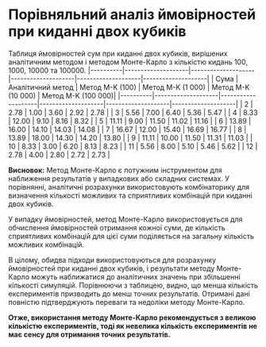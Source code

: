 # Порівняльний аналіз ймовірностей при киданні двох кубиків

Таблиця ймовірностей сум при киданні двох кубиків, вирішених аналітичним методом і методом Монте-Карло з кількістю кидань 100, 1000, 10000 та 100000.
|----------|--------------------|--------------------|--------------------|--------------------|--------------------|
|   Сума   |  Аналітичний метод |   Метод М-K (100)  |  Метод М-K (1 000) | Метод М-K (10 000) | Метод М-K (100 000)| 
|----------|--------------------|--------------------|--------------------|--------------------|--------------------|
|     2    |        2.78        |        1.00        |        3.60        |        2.92        |        2.78        |
|     3    |        5.56        |        7.00        |        6.40        |        5.36        |        5.47        |
|     4    |        8.33        |        12.00       |        9.10        |        8.16        |        8.32        |
|     5    |        11.11       |        9.00        |        11.50       |        11.02       |        11.16       |
|     6    |        13.89       |        16.00       |        14.10       |        14.03       |        14.08       |
|     7    |        16.67       |        12.00       |        15.40       |        16.69       |        16.77       |
|     8    |        13.89       |        18.00       |        14.30       |        14.20       |        13.80       |
|     9    |        11.11       |        10.00       |        11.50       |        11.31       |        11.03       |
|     10   |        8.33        |        3.00        |        6.20        |        8.13        |        8.23        |
|     11   |        5.56        |        8.00        |        5.10        |        5.46        |        5.62        |
|     12   |        2.78        |        4.00        |        2.80        |        2.72        |        2.73        |

**Висновок:**
Метод Монте-Карло є потужним інструментом для наближення результатів у випадкових або складних системах. У порівнянні, аналітичні розрахунки використовують комбінаторику для визначення кількості можливих та сприятливих комбінацій при киданні двох кубиків. 

У випадку ймовірностей, метод Монте-Карло використовується для обчислення ймовірностей отримання кожної суми, де кількість сприятливих комбінацій для цієї суми поділяється на загальну кількість можливих комбінацій.

В цілому, обидва підходи використовуються для розрахунку ймовірностей при киданні двох кубиків, і результати методу Монте-Карло можуть наближатися до аналітичних значень при збільшенні кількості симуляцій. Порівнюючи з таблицею, видно, що менша кількість експериментів призводить до менш точних результатів. Отримані дані повністю підтверджують переваги та недоліки методу Монте-Карло.

**Отже, використання методу Монте-Карло рекомендується з великою кількістю експериментів, тоді як невелика кількість експериментів не має сенсу для отримання точних результатів.**
